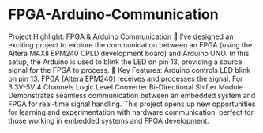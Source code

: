 # FPGA-Arduino-Communication  
Project Highlight: FPGA & Arduino Communication 🚀
I’ve designed an exciting project to explore the communication between an FPGA (using the Altera MAXII EPM240 CPLD development board) and Arduino UNO. In this setup, the Arduino is used to blink the LED on pin 13, providing a source signal for the FPGA to process.
🔧 Key Features:
Arduino controls LED blink on pin 13.
FPGA (Altera EPM240) receives and processes the signal.
For 3.3V-5V 4 Channels Logic Level Converter Bi-Directional Shifter Module
Demonstrates seamless communication between an embedded system and FPGA for real-time signal handling.
This project opens up new opportunities for learning and experimentation with hardware communication, perfect for those working in embedded systems and FPGA development.
